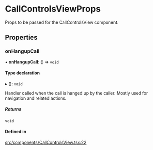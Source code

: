 # CallControlsViewProps

Props to be passed for the CallControlsView component.

## Properties

### onHangupCall

• **onHangupCall**: () => `void`

#### Type declaration

▸ (): `void`

Handler called when the call is hanged up by the caller. Mostly used for navigation and related actions.

##### Returns

`void`

#### Defined in

[src/components/CallControlsView.tsx:22](https://github.com/GetStream/stream-video-js/blob/eb462309/packages/react-native-sdk/src/components/CallControlsView.tsx#L22)
